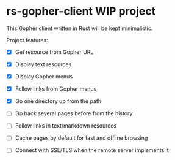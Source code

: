 # rs-gopher-client WIP project

This Gopher client written in Rust will be kept minimalistic.

Project features:
- [x] Get resource from Gopher URL
- [x] Display text resources
- [x] Display Gopher menus
- [x] Follow links from Gopher menus
- [x] Go one directory up from the path
- [ ] Go back several pages before from the history
- [ ] Follow links in text/markdown resources
- [ ] Cache pages by default for fast and offline browsing
- [ ] Connect with SSL/TLS when the remote server implements it



